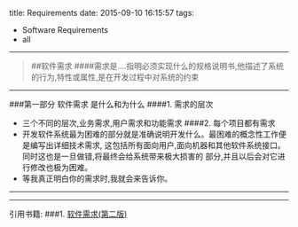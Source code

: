title: Requirements
date: 2015-09-10 16:15:57
tags:
- Software Requirements
- all
---
> ##软件需求
####需求是....指明必须实现什么的规格说明书,他描述了系统的行为,特性或属性,是在开发过程中对系统的约束

***
###第一部分 软件需求 是什么和为什么
####1. 需求的层次
 * 三个不同的层次,业务需求,用户需求和功能需求
####2. 每个项目都有需求
 * 开发软件系统最为困难的部分就是准确说明开发什么。最困难的概念性工作便是编写出详细技术需求,
 这包括所有面向用户,面向机器和其他软件系统接口。同时这也是一旦做错,将最终会给系统带来极大损害的
 部分,并且以后会对它进行修改也极为困难。
 * 等我真正明白你的需求时,我就会来告诉你。
 
***
***
引用书籍:
###1. [软件需求(第二版)](http://www.amazon.cn/%E8%BD%AF%E4%BB%B6%E9%9C%80%E6%B1%82-Karl-E-Wiegers/dp/B0011AX40Q/ref=sr_1_1?ie=UTF8&qid=1441873337&sr=8-1&keywords=%E8%BD%AF%E4%BB%B6%E9%9C%80%E6%B1%82+%E7%AC%AC%E4%BA%8C%E7%89%88)
